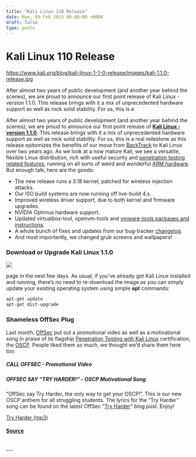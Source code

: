 ```yaml
---
title: "Kali Linux 110 Release"
date: Mon, 09 Feb 2015 00:00:00 +0000
draft: false
type: posts
---
```

# Kali Linux 110 Release

https://www.kali.org/blog/kali-linux-1-1-0-release/images/kali-1.1.0-release.jpg



After almost two years of public development (and another year behind the scenes), we are proud to announce our first point release of Kali Linux - version 1.1.0. This release brings with it a mix of unprecedented hardware support as well as rock solid stability. For us, this is a

After almost two years of public development (and another year behind the scenes), we are proud to announce our first point release of [**Kali Linux - version 1.1.0**](https://www.kali.org/blog/kali-linux-1-1-0-release/). This release brings with it a mix of unprecedented hardware support as well as rock solid stability. For us, this is a real milestone as this release epitomizes the benefits of our move from [BackTrack](https://www.backtrack-linux.org/) to Kali Linux over two years ago. As we look at a now mature Kali, we see a versatile, flexible Linux distribution, rich with useful security and [penetration testing related features](https://www.kali.org/features/), running on all sorts of weird and wonderful [ARM hardware](https://gitlab.com/kalilinux/build-scripts/kali-arm). But enough talk, here are the goods:

-   The new release runs a 3.18 kernel, patched for wireless injection attacks.
-   Our ISO build systems are now running off live-build 4.x.
-   Improved wireless driver support, due to both kernel and firmware upgrades.
-   NVIDIA Optimus hardware support.
-   Updated virtualbox-tool, openvm-tools and [vmware-tools packages and instructions](https://www.kali.org/docs/virtualization/install-vmware-guest-tools/).
-   A whole bunch of fixes and updates from our bug-tracker [changelog](https://bugs.kali.org/changelog_page.php).
-   And most importantly, we changed grub screens and wallpapers!

### Download or Upgrade Kali Linux 1.1.0

[![](https://www.kali.org/blog/kali-linux-1-1-0-release/images/kali-wallpaper-2015-v1.1.0.png)](https://www.kali.org/blog/kali-linux-1-1-0-release/images/kali-wallpaper-2015-v1.1.0.png)

page in the next few days. As usual, if you’ve already got Kali Linux installed and running, there’s no need to re-download the image as you can simply update your existing operating system using simple **apt** commands:

```sh
apt-get update
apt-get dist-upgrade
```

### Shameless OffSec Plug

Last month, [OffSec](https://www.offsec.com/) put out a promotional video as well as a motivational song in praise of its flagship [Penetration Testing with Kali Linux](https://www.offsec.com/pwk-oscp/) certification, the [OSCP](https://www.offsec.com/pwk-oscp/). People liked them so much, we thought we’d share them here too:

##### CALL OFFSEC - Promotional Video

##### OFFSEC SAY “TRY HARDER!” - OSCP Motivational Song

“OffSec say Try Harder, the only way to get your OSCP!”. This is our new OSCP anthem for all struggling students. The lyrics for the “Try Harder” song can be found on the latest OffSec “[Try Harder](https://www.offsec.com/offsec/say-try-harder/)” blog post. Enjoy!

[Try Harder (mp3)](audio/Try_Harder_2.0.mp3)

#### [Source](https://www.kali.org/blog/kali-linux-1-1-0-release/)

<br/>
---
